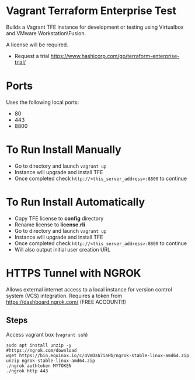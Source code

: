 # Vagrant Terraform Enterprise Test 
Builds a Vagrant TFE instance for development or testing using Virtualbox and VMware Workstation\Fusion. 

A license will be required.
- Request a trial https://www.hashicorp.com/go/terraform-enterprise-trial/

# Ports
Uses the following local ports:
 - 80
 - 443
 - 8800

# To Run Install Manually
 - Go to directory and launch `vagrant up`
 - Instance will upgrade and install TFE
 - Once completed check `http://<this_server_address>:8800` to continue

# To Run Install Automatically
 - Copy TFE license to **config** directory
 - Rename license to **license.rli**
 - Go to directory and launch `vagrant up`
 - Instance will upgrade and install TFE
 - Once completed check `http://<this_server_address>:8800` to continue
 - Will also output initial user creation URL

# HTTPS Tunnel with NGROK
Allows external internet access to a local instance for version control system (VCS) integration. Requires a token from https://dashboard.ngrok.com/ (FREE ACCOUNT!!)
 
## Steps
Access vagrant box (`vagrant ssh`)
```
sudo apt install unzip -y
#https://ngrok.com/download
wget https://bin.equinox.io/c/4VmDzA7iaHb/ngrok-stable-linux-amd64.zip
unzip ngrok-stable-linux-amd64.zip
./ngrok authtoken MYTOKEN
./ngrok http 443
```
